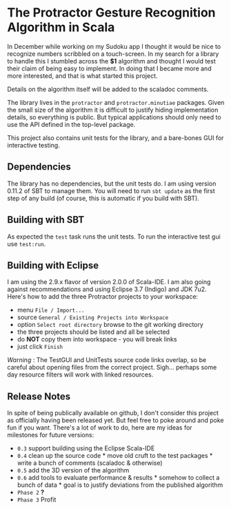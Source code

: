 <!--
Copyright © 2011-2012, Jeremy Heiner (github.com/JHeiner). All rights reserved.
Copying and distribution of this file, with or without modification, are
permitted in any medium without royalty provided the copyright notice and this
notice are preserved.  This file is offered as-is, without any warranty.
-->

The Protractor Gesture Recognition Algorithm in Scala
=====================================================

In December while working on my Sudoku app I thought it would be nice to
recognize numbers scribbled on a touch-screen. In my search for a library to
handle this I stumbled across the **$1** algorithm and thought I would test
their claim of being easy to implement. In doing that I became more and more
interested, and that is what started this project.

Details on the algorithm itself will be added to the scaladoc comments.

The library lives in the `protractor` and `protractor.minutiae` packages.
Given the small size of the algorithm it is difficult to justify hiding
implementation details, so everything is public. But typical applications
should only need to use the API defined in the top-level package. 

This project also contains unit tests for the library, and a bare-bones GUI
for interactive testing.


Dependencies
------------

The library has no dependencies, but the unit tests do. I am using version
0.11.2 of SBT to manage them. You will need to run `sbt update` as the first
step of any build (of course, this is automatic if you build with SBT).


Building with SBT
-----------------

As expected the `test` task runs the unit tests. To run the interactive test
gui use `test:run`.


Building with Eclipse
---------------------

I am using the 2.9.x flavor of version 2.0.0 of Scala-IDE. I am also going
against recommendations and using Eclipse 3.7 (Indigo) and JDK 7u2. Here's
how to add the three Protractor projects to your workspace:

 * menu `File / Import...`
 * source `General / Existing Projects into Workspace`
 * option `Select root directory` browse to the git working directory
 * the three projects should be listed and all be selected
 * do **NOT** copy them into workspace - you will break links
 * just click `Finish`

_Warning_ : The TestGUI and UnitTests source code links overlap, so be
careful about opening files from the correct project. Sigh... perhaps some
day resource filters will work with linked resources.


Release Notes
-------------

In spite of being publically available on github, I don't consider this
project as officially having been released yet. But feel free to poke around
and poke fun if you want. There's a lot of work to do, here are my ideas for
milestones for future versions:

 * `0.3` support building using the Eclipse Scala-IDE
 * `0.4` clean up the source code
          * move old cruft to the test packages
          * write a bunch of comments (scaladoc & otherwise)
 * `0.5` add the 3D version of the algorithm
 * `0.6` add tools to evaluate performance & results
          * somehow to collect a bunch of data
          * goal is to justify deviations from the published algorithm
 * `Phase 2` **?**
 * `Phase 3` Profit
